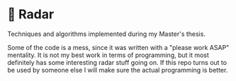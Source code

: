 # 📡 Radar

Techniques and algorithms implemented during my Master's thesis.

Some of the code is a mess, since it was written with a "please work ASAP" mentality. It is not my best work in terms of programming, but it most definitely has some interesting radar stuff going on. If this repo turns out to be used by someone else I will make sure the actual programming is better.
